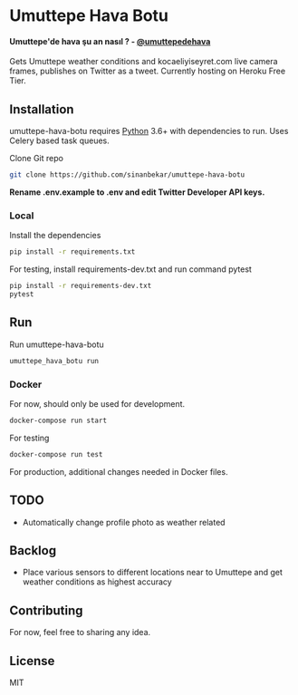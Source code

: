# Umuttepe Hava Botu
#### Umuttepe'de hava şu an nasıl ? - [@umuttepedehava](https://twitter.com/umuttepedehava)

Gets Umuttepe weather conditions and kocaeliyiseyret.com live camera frames, publishes on Twitter as a tweet. Currently hosting on Heroku Free Tier.

## Installation

umuttepe-hava-botu requires [Python](https://www.python.org) 3.6+ with dependencies to run. 
Uses Celery based task queues.

Clone Git repo
```sh
git clone https://github.com/sinanbekar/umuttepe-hava-botu
```

**Rename .env.example to .env and edit Twitter Developer API keys.**


### Local

Install the dependencies

```sh
pip install -r requirements.txt
```

For testing, install requirements-dev.txt and run command pytest
```sh
pip install -r requirements-dev.txt
pytest
```

 ## Run
 Run umuttepe-hava-botu
 ```sh
umuttepe_hava_botu run
```


### Docker

For now, should only be used for development.

```sh
docker-compose run start
```

For testing
```sh
docker-compose run test
```

For production, additional changes needed in Docker files.

 ## TODO
 - Automatically change profile photo as weather related
 
 ## Backlog
 - Place various sensors to different locations near to Umuttepe and get weather conditions as highest accuracy

## Contributing

For now, feel free to sharing any idea.


## License

MIT
